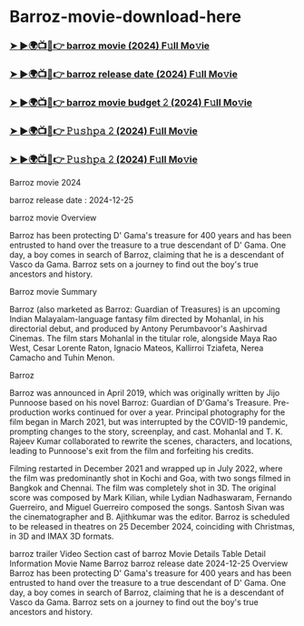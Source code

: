 # Barroz-movie-download-here
<h3><a href="https://filmyzilla1.store/barroz-movie-2024-get-now-here/">➤ ►🌍📺📱👉 barroz movie (2024) F𝚞ll Mo𝚟ie</a></h3>
<h3><a href="https://filmyzilla1.store/barroz-movie-2024-get-now-here/">➤ ►🌍📺📱👉  barroz release date (2024) F𝚞ll Mo𝚟ie</a></h3>
<h3><a href="https://filmyzilla1.store/barroz-movie-2024-get-now-here/">➤ ►🌍📺📱👉 barroz movie budget 𝟸 (2024) F𝚞ll Mo𝚟ie</a></h3>
<h3><a href="https://filmyzilla1.store/barroz-movie-2024-get-now-here/">➤ ►🌍📺📱👉 𝙿𝚞𝚜𝚑𝚙𝚊 𝟸 (2024) F𝚞ll Mo𝚟ie</a></h3>
<h3><a href="https://filmyzilla1.store/barroz-movie-2024-get-now-here/">➤ ►🌍📺📱👉 𝙿𝚞𝚜𝚑𝚙𝚊 𝟸 (2024) F𝚞ll Mo𝚟ie</a></h3>

Barroz movie 2024

barroz release date : 2024-12-25

barroz movie Overview

Barroz has been protecting D' Gama's treasure for 400 years and has been entrusted to hand over the treasure to a true descendant of D' Gama. One day, a boy comes in search of Barroz, claiming that he is a descendant of Vasco da Gama. Barroz sets on a journey to find out the boy's true ancestors and history.

Barroz movie Summary

Barroz (also marketed as Barroz: Guardian of Treasures) is an upcoming Indian Malayalam-language fantasy film directed by Mohanlal, in his directorial debut, and produced by Antony Perumbavoor's Aashirvad Cinemas. The film stars Mohanlal in the titular role, alongside Maya Rao West, Cesar Lorente Raton, Ignacio Mateos, Kallirroi Tziafeta, Nerea Camacho and Tuhin Menon.

Barroz

Barroz was announced in April 2019, which was originally written by Jijo Punnoose based on his novel Barroz: Guardian of D'Gama's Treasure. Pre-production works continued for over a year. Principal photography for the film began in March 2021, but was interrupted by the COVID-19 pandemic, prompting changes to the story, screenplay, and cast. Mohanlal and T. K. Rajeev Kumar collaborated to rewrite the scenes, characters, and locations, leading to Punnoose's exit from the film and forfeiting his credits.

Filming restarted in December 2021 and wrapped up in July 2022, where the film was predominantly shot in Kochi and Goa, with two songs filmed in Bangkok and Chennai. The film was completely shot in 3D. The original score was composed by Mark Kilian, while Lydian Nadhaswaram, Fernando Guerreiro, and Miguel Guerreiro composed the songs. Santosh Sivan was the cinematographer and B. Ajithkumar was the editor.
Barroz is scheduled to be released in theatres on 25 December 2024, coinciding with Christmas, in 3D and IMAX 3D formats.

barroz trailer Video Section
cast of barroz Movie Details Table
Detail	Information
Movie Name	Barroz
barroz release date	2024-12-25
Overview	Barroz has been protecting D' Gama's treasure for 400 years and has been entrusted to hand over the treasure to a true descendant of D' Gama. One day, a boy comes in search of Barroz, claiming that he is a descendant of Vasco da Gama. Barroz sets on a journey to find out the boy's true ancestors and history.
